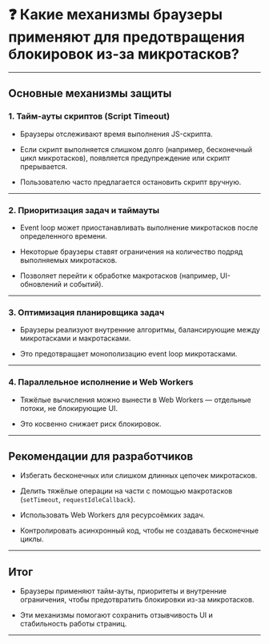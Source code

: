 # ❓ Какие механизмы браузеры применяют для предотвращения блокировок из-за микротасков?

---

## Основные механизмы защиты

### 1. Тайм-ауты скриптов (Script Timeout)

- Браузеры отслеживают время выполнения JS-скрипта.

- Если скрипт выполняется слишком долго (например, бесконечный цикл микротасков), появляется предупреждение или скрипт прерывается.

- Пользователю часто предлагается остановить скрипт вручную.

---

### 2. Приоритизация задач и таймауты

- Event loop может приостанавливать выполнение микротасков после определенного времени.

- Некоторые браузеры ставят ограничения на количество подряд выполняемых микротасков.

- Позволяет перейти к обработке макротасков (например, UI-обновлений и событий).

---

### 3. Оптимизация планировщика задач

- Браузеры реализуют внутренние алгоритмы, балансирующие между микротасками и макротасками.

- Это предотвращает монополизацию event loop микротасками.

---

### 4. Параллельное исполнение и Web Workers

- Тяжёлые вычисления можно вынести в Web Workers — отдельные потоки, не блокирующие UI.

- Это косвенно снижает риск блокировок.

---

## Рекомендации для разработчиков

- Избегать бесконечных или слишком длинных цепочек микротасков.

- Делить тяжёлые операции на части с помощью макротасков (`setTimeout`, `requestIdleCallback`).

- Использовать Web Workers для ресурсоёмких задач.

- Контролировать асинхронный код, чтобы не создавать бесконечные циклы.

---

## Итог

- Браузеры применяют тайм-ауты, приоритеты и внутренние ограничения, чтобы предотвратить блокировки из-за микротасков.

- Эти механизмы помогают сохранить отзывчивость UI и стабильность работы страниц.

---
